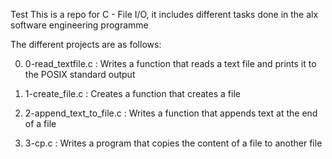 Test This is a repo for C - File I/O, it includes different tasks done in the alx software engineering programme

The different projects are as follows:

0) 0-read_textfile.c : Writes a function that reads a text file and prints it to the POSIX standard output

1) 1-create_file.c : Creates a function that creates a file

2) 2-append_text_to_file.c : Writes a function that appends text at the end of a file

3) 3-cp.c : Writes a program that copies the content of a file to another file
